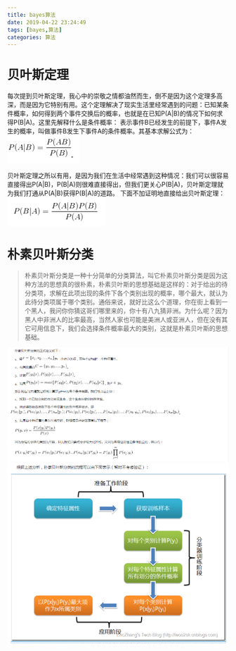 ```yaml
---
title: bayes算法
date: 2019-04-22 23:24:49
tags: [bayes,算法]
categories: 算法
---
```

# 贝叶斯定理
 每次提到贝叶斯定理，我心中的崇敬之情都油然而生，倒不是因为这个定理多高深，而是因为它特别有用。这个定理解决了现实生活里经常遇到的问题：已知某条件概率，如何得到两个事件交换后的概率，也就是在已知P(A|B)的情况下如何求得P(B|A)。这里先解释什么是条件概率：
 表示事件B已经发生的前提下，事件A发生的概率，叫做事件B发生下事件A的条件概率。其基本求解公式为：![](https://raw.githubusercontent.com/zzckm/PicGoImg/master/codeImages/20190422232825.png)

 贝叶斯定理之所以有用，是因为我们在生活中经常遇到这种情况：我们可以很容易直接得出P(A|B)，P(B|A)则很难直接得出，但我们更关心P(B|A)，贝叶斯定理就为我们打通从P(A|B)获得P(B|A)的道路。
下面不加证明地直接给出贝叶斯定理：
![](https://raw.githubusercontent.com/zzckm/PicGoImg/master/codeImages/20190422232841.png)
      

      
# 朴素贝叶斯分类
> 朴素贝叶斯分类是一种十分简单的分类算法，叫它朴素贝叶斯分类是因为这种方法的思想真的很朴素，朴素贝叶斯的思想基础是这样的：对于给出的待分类项，求解在此项出现的条件下各个类别出现的概率，哪个最大，就认为此待分类项属于哪个类别。通俗来说，就好比这么个道理，你在街上看到一个黑人，我问你你猜这哥们哪里来的，你十有八九猜非洲。为什么呢？因为黑人中非洲人的比率最高，当然人家也可能是美洲人或亚洲人，但在没有其它可用信息下，我们会选择条件概率最大的类别，这就是朴素贝叶斯的思想基础。

![](https://raw.githubusercontent.com/zzckm/PicGoImg/master/codeImages/20190422233021.png)
![](https://raw.githubusercontent.com/zzckm/PicGoImg/master/codeImages/20190422233050.png)